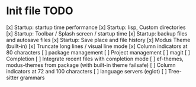 # Init file TODO

[x] Startup: startup time performance
[x] Startup: lisp, Custom directories
[x] Startup: Toolbar / Splash screen / startup time
[x] Startup: backup files and autosave files
[x] Startup: Save place and file history
[x] Modus Theme (built-in)
[x] Truncate long lines / visual line mode
[x] Column indicators at 80 characters
[ ] package management
[ ] Project management
[ ] magit
[ ] Completion
[ ] Integrate recent files with completion mode
[ ] ef-themes, modus-themes from package (with built-in theme failsafe)
[ ] Column indicators at 72 and 100 characters
[ ] language servers (eglot)
[ ] Tree-sitter grammars
